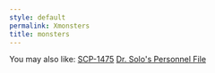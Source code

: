 ```yaml
---
style: default
permalink: Xmonsters
title: monsters
---
```

You may also like:
[SCP-1475](http://scp-wiki.net/scp-1475)
[Dr. Solo's Personnel File](http://scp-wiki.net/dr-solo-s-personnel-file)